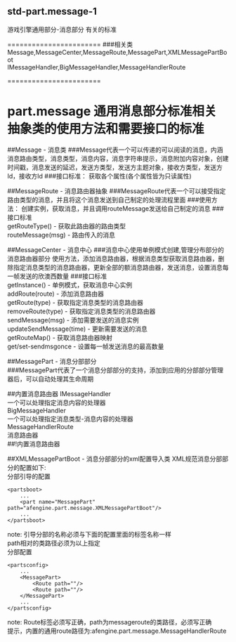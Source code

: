 ## std-part.message-1
游戏引擎通用部分-消息部分 有关的标准  

=======================
###相关类 
Message,MessageCenter,MessageRoute,MessagePart,XMLMessagePartBoot  
IMessageHandler,BigMessageHandler,MessageHandlerRoute  

=======================
# part.message 通用消息部分标准相关抽象类的使用方法和需要接口的标准
##Message - 消息类
###Message代表一个可以传递的可以阅读的消息，内涵消息路由类型，消息类型，消息内容，消息字符串提示，消息附加内容对象，创建时间戳，消息发送的延迟，发送方类型，发送方主题对象，接收方类型，发送方Id，接收方Id
###接口标准：
获取各个属性(各个属性皆为只读属性)

##MessageRoute - 消息路由器抽象
###MessageRoute代表一个可以接受指定路由类型的消息，并且将这个消息发送到自己制定的处理流程里面
###使用方法：
创建实例，获取消息，并且调用routeMessage发送给自己制定的消息
###接口标准  
getRouteType() - 获取此路由器的路由类型  
routeMessage(msg) - 路由传入的消息  

##MessageCenter - 消息中心
###消息中心使用单例模式创建,管理分布部分的消息路由器部分
使用方法，添加消息路由器，根据消息类型获取消息路由器，删除指定消息类型的消息路由器，更新全部的额消息路由器，发送消息，设置消息每一帧发送的欣澳西数量
###接口标准  
getInstance() - 单例模式，获取消息中心实例  
addRoute(route) - 添加消息路由器  
getRoute(type) - 获取指定消息类型的消息路由器  
removeRoute(type) - 获取指定消息类型的消息路由器  
sendMessage(msg) - 添加需要发送的消息实例  
updateSendMessage(time) - 更新需要发送的消息  
getRouteMap() - 获取消息路由器映射  
get/set-sendmsgonce - 设置每一帧发送消息的最高数量  


##MessagePart - 消息分部部分  
###MessagePart代表了一个消息分部部分的支持，添加到应用的分部部分管理器后，可以自动处理其生命周期  

##内置消息路由器
IMessageHandler  
一个可以处理指定消息内容的处理器  
BigMessageHandler  
一个可以处理指定消息类型-消息内容的处理器  
MessageHandlerRoute  
消息路由器  
##!内置消息路由器

##XMLMessagePartBoot - 消息分部部分的xml配置导入类
XML规范消息分部部分的配置如下:   
分部引导的配置
```
<partsboot>
	...
	<part name="MessagePart" path="afengine.part.message.XMLMessagePartBoot"/>
	...
</partsboot>
```
note:
引导分部的名称必须与下面的配置里面的标签名称一样  
path相对的类路径必须为以上指定  
分部配置
```
<partsconfig>
	...
	<MessagePart>
		<Route path=""/>
		<Route path=""/>
	</MessagePart>
	...
</partsconfig>
```
note:
Route标签必须写正确，path为messageroute的类路径，必须写正确  
提示，内置的通用route路径为:afengine.part.message.MessageHandlerRoute  
